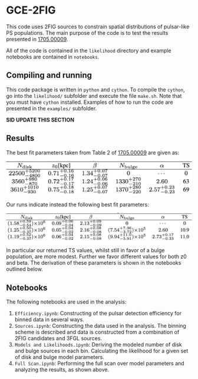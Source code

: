 # GCE-2FIG
This code uses 2FIG sources to constrain spatial distributions of pulsar-like PS populations.  The main purpose of the code is to test the results presented in [1705.00009](https://arxiv.org/pdf/1705.00009.pdf).

All of the code is contained in the `likelihood` directory and example notebooks are contained in `notebooks`.

## Compiling and running

This code package is written in `python` and `cython`. To compile the `cython`, go into the `likelihood/` subfolder and execute the file `make.sh`.  Note that you must have `cython` installed.  Examples of how to run the code are presented in the `examples/` subfolder.

**SID UPDATE THIS SECTION**

## Results

The best fit parameters taken from Table 2 of [1705.00009](https://arxiv.org/pdf/1705.00009.pdf) are given as:

![alt text](https://github.com/bsafdi/GCE-2FIG/blob/master/notebooks/plots/Table_Fermi.png "Fermi best fit parameters")

Our runs indicate instead the following best fit parameters:

![alt text](https://github.com/bsafdi/GCE-2FIG/blob/master/notebooks/plots/Table_Us.png "Our best fit parameters")

In particular our returned TS values, whilst still in favor of a bulge population, are more modest. Further we favor different values for both z0 and beta. The derivation of these parameters is shown in the notebooks outlined below.

## Notebooks

The following notebooks are used in the analysis:

1. `Efficiency.ipynb`: Constructing of the pulsar detection efficiency for binned data in several ways.
2. `Sources.ipynb`: Constructing the data used in the analysis. The binning scheme is described and data is constructed from a combination of 2FIG candidates and 3FGL sources.
3. `Models and Likelihoods.ipynb`: Deriving the modeled number of disk and bulge sources in each bin. Calculating the likelihood for a given set of disk and bulge model parameters.
4. `Full Scan.ipynb`: Performing the full scan over model parameters and analyzing the results, as shown
above.
